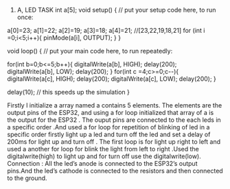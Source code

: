 1.	  A, LED TASK
 int a[5];
void setup() {
  // put your setup code here, to run once:
 
  a[0]=23;
  a[1]=22;
  a[2]=19;
  a[3]=18;
  a[4]=21;
  //[23,22,19,18,21]
  for (int i =0;i<5;i++){
    pinMode(a[i], OUTPUT);
  }
}

void loop() {
  // put your main code here, to run repeatedly:

  for(int b=0;b<=5;b++){
    digitalWrite(a[b], HIGH);
    delay(200);
    digitalWrite(a[b], LOW);
    delay(200);
     }
  for(int c =4;c>=0;c--){
    digitalWrite(a[c], HIGH);
    delay(200);
    digitalWrite(a[c], LOW);
    delay(200);
   }
  

  
  delay(10); // this speeds up the simulation
}

Firstly I initialize a array  named a contains 5 elements. The elements are the output pins of the ESP32, and using a for loop initialized that array of a is the output for the ESP32 .
The ouput pins are connected to the each leds in a specific order .And used a for loop for repetition of blinking of led in a specific order firstly light up a led and turn off the led
and set a delay of 200ms for light up and turn off . The first loop is for light up right to left and used a another for loop for blink the light from left to right .Used the digitalwrite(high)
to light up and for turn off use the digitalwrite(low).
Connection : All the led’s anode is connected to the ESP32’s output pins.And the led’s cathode is connected to the resistors and then connected to the ground.
